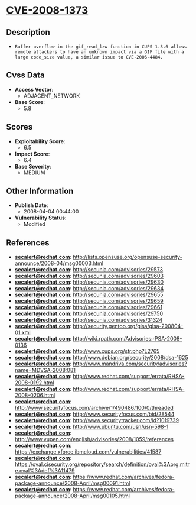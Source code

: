 
# [CVE-2008-1373](http://lists.opensuse.org/opensuse-security-announce/2008-04/msg00003.html)

## Description

- `Buffer overflow in the gif_read_lzw function in CUPS 1.3.6 allows remote attackers to have an unknown impact via a GIF file with a large code_size value, a similar issue to CVE-2006-4484.`

## Cvss Data

- **Access Vector**:
  - ADJACENT_NETWORK
- **Base Score**:
  - 5.8

## Scores

- **Exploitability Score**:
  - 6.5
- **Impact Score**:
  - 6.4
- **Base Severity**:
  - MEDIUM

## Other Information

- **Publish Date**:
  - 2008-04-04 00:44:00
- **Vulnerability Status**:
  - Modified

## References

- **secalert@redhat.com**: http://lists.opensuse.org/opensuse-security-announce/2008-04/msg00003.html
- **secalert@redhat.com**: http://secunia.com/advisories/29573
- **secalert@redhat.com**: http://secunia.com/advisories/29603
- **secalert@redhat.com**: http://secunia.com/advisories/29630
- **secalert@redhat.com**: http://secunia.com/advisories/29634
- **secalert@redhat.com**: http://secunia.com/advisories/29655
- **secalert@redhat.com**: http://secunia.com/advisories/29659
- **secalert@redhat.com**: http://secunia.com/advisories/29661
- **secalert@redhat.com**: http://secunia.com/advisories/29750
- **secalert@redhat.com**: http://secunia.com/advisories/31324
- **secalert@redhat.com**: http://security.gentoo.org/glsa/glsa-200804-01.xml
- **secalert@redhat.com**: http://wiki.rpath.com/Advisories:rPSA-2008-0136
- **secalert@redhat.com**: http://www.cups.org/str.php?L2765
- **secalert@redhat.com**: http://www.debian.org/security/2008/dsa-1625
- **secalert@redhat.com**: http://www.mandriva.com/security/advisories?name=MDVSA-2008:081
- **secalert@redhat.com**: http://www.redhat.com/support/errata/RHSA-2008-0192.html
- **secalert@redhat.com**: http://www.redhat.com/support/errata/RHSA-2008-0206.html
- **secalert@redhat.com**: http://www.securityfocus.com/archive/1/490486/100/0/threaded
- **secalert@redhat.com**: http://www.securityfocus.com/bid/28544
- **secalert@redhat.com**: http://www.securitytracker.com/id?1019739
- **secalert@redhat.com**: http://www.ubuntu.com/usn/usn-598-1
- **secalert@redhat.com**: http://www.vupen.com/english/advisories/2008/1059/references
- **secalert@redhat.com**: https://exchange.xforce.ibmcloud.com/vulnerabilities/41587
- **secalert@redhat.com**: https://oval.cisecurity.org/repository/search/definition/oval%3Aorg.mitre.oval%3Adef%3A11479
- **secalert@redhat.com**: https://www.redhat.com/archives/fedora-package-announce/2008-April/msg00091.html
- **secalert@redhat.com**: https://www.redhat.com/archives/fedora-package-announce/2008-April/msg00105.html
